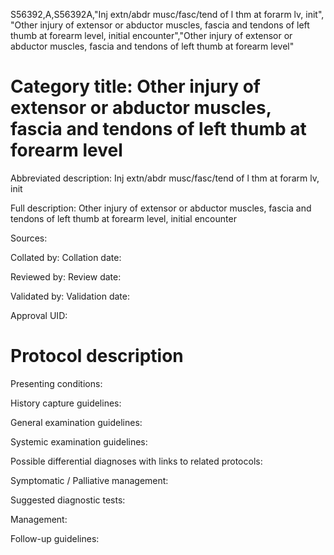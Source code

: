 S56392,A,S56392A,"Inj extn/abdr musc/fasc/tend of l thm at forarm lv, init", "Other injury of extensor or abductor muscles, fascia and tendons of left thumb at forearm level, initial encounter","Other injury of extensor or abductor muscles, fascia and tendons of left thumb at forearm level"
# Category title: Other injury of extensor or abductor muscles, fascia and tendons of left thumb at forearm level

Abbreviated description: Inj extn/abdr musc/fasc/tend of l thm at forarm lv, init

Full description: Other injury of extensor or abductor muscles, fascia and tendons of left thumb at forearm level, initial encounter

Sources:

Collated by:
Collation date:

Reviewed by:
Review date:

Validated by:
Validation date:

Approval UID:

# Protocol description

Presenting conditions:

History capture guidelines:

General examination guidelines:

Systemic examination guidelines:

Possible differential diagnoses with links to related protocols:

Symptomatic / Palliative management:

Suggested diagnostic tests:

Management:

Follow-up guidelines:
